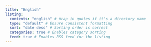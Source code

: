 ```yaml
---
title: "English"
listing:
  contents: "english" # Wrap in quotes if it's a directory name
  type: "default" # Ensure consistent formatting
  sort: "date desc" # Sorting order is correct
  categories: true # Enables category sorting
  feed: true # Enables RSS feed for the listing
---
```

